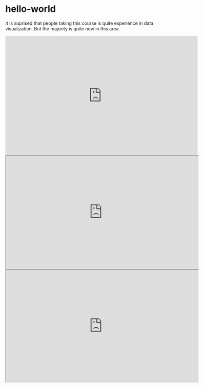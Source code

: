 # hello-world


It is suprised that people taking this course is quite experience in data visualization.  But the majority is quite new in this area.

<iframe width="600" height="371" seamless frameborder="0" scrolling="no" src="https://docs.google.com/spreadsheets/d/1Bjj6jNGodtpLdZH6dMyJHL-ASb3AAjqgD1Ryx6KTdzo/pubchart?oid=1671155721&amp;format=interactive"></iframe>

<iframe src="https://smeitse.github.io/leaflet-map-simple" width="600" height=350></iframe>

 <iframe src="https://smeitse.github.io/highcharts-scatter-csv" width="600" height=350></iframe>
